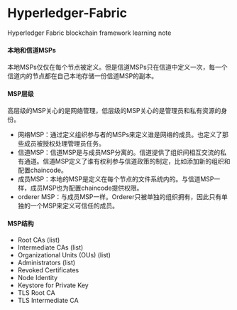 # Hyperledger-Fabric
Hyperledger Fabric blockchain framework learning note
#### 本地和信道MSPs
本地MSPs仅仅在每个节点被定义。但是信道MSPs只在信道中定义一次，每一个信道内的节点都在自己本地存储一份信道MSP的副本。  
#### MSP层级
高层级的MSP关心的是网络管理，低层级的MSP关心的是管理员和私有资源的身份。  
* 网络MSP：通过定义组织参与者的MSPs来定义谁是网络的成员。也定义了那些成员被授权处理管理员任务。  
* 信道MSP：信道MSP是与成员MSP分离的。信道提供了组织间相互交流的私有通道。信道MSP定义了谁有权利参与信道政策的制定，比如添加新的组织和配置chaincode。  
* 成员MSP：本地的MSP是定义在每个节点的文件系统内的。与信道MSP一样，成员MSP也为配置chaincode提供权限。  
* orderer MSP：与成员MSP一样。Orderer只被单独的组织拥有，因此只有单独的一个MSP来定义可信任的成员。  
#### MSP结构
* Root CAs (list)
* Intermediate CAs (list)
* Organizational Units (OUs) (list)
* Administrators (list)
* Revoked Certificates
* Node Identity
* Keystore for Private Key
* TLS Root CA
* TLS Intermediate CA

